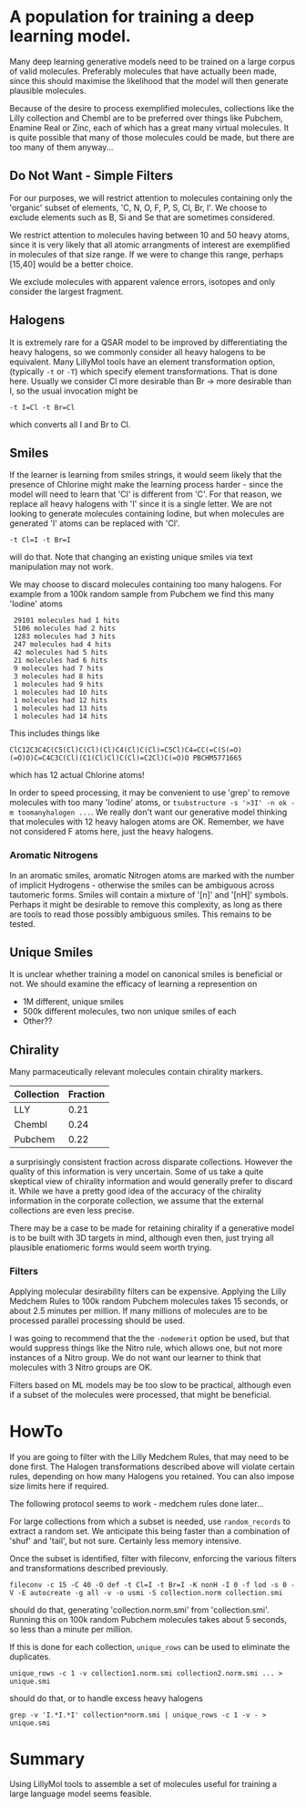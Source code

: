 # A population for training a deep learning model.

Many deep learning generative models need to be trained on a
large corpus of valid molecules. Preferably molecules that have
actually been made, since this should maximise the likelihood
that the model will then generate plausible molecules.

Because of the desire to process exemplified molecules, collections
like the Lilly collection and Chembl are to be preferred over
things like Pubchem, Enamine Real or Zinc, each of which has
a great many virtual molecules. It is quite possible that
many of those molecules could be made, but there are too
many of them anyway...

## Do Not Want - Simple Filters
For our purposes, we will restrict attention to molecules containing only
the 'organic' subset of elements, 'C, N, O, F, P, S, Cl, Br, I'. We choose to 
exclude elements such as B, Si and Se that are sometimes considered.

We restrict attention to molecules having between 10 and 50 heavy atoms, since
it is very likely that all atomic arrangments of interest are exemplified
in molecules of that size range. If we were to change this range, perhaps
[15,40] would be a better choice.

We exclude molecules with apparent valence errors, isotopes and only consider
the largest fragment.

## Halogens
It is extremely rare for a QSAR model to be improved by differentiating the
heavy halogens, so we commonly consider all heavy halogens to be equivalent.
Many LillyMol tools have an element transformation option, (typically `-t` or `-T`)
which specify element transformations. That is done here. Usually we
consider Cl more desirable than Br -> more desirable than I, so the usual
invocation might be
```
-t I=Cl -t Br=Cl
```
which converts all I and Br to Cl.

## Smiles
If the learner is learning from smiles strings, it would seem likely that
the presence of Chlorine might make the learning process harder - since the
model will need to learn that 'Cl' is different from 'C'. For that reason,
we replace all heavy halogens with 'I' since it is a single letter. We are
not looking to generate molecules containing Iodine, but when molecules are
generated 'I' atoms can be replaced with 'Cl'.
```
-t Cl=I -t Br=I
```
will do that. Note that changing an existing unique smiles via text manipulation
may not work.

We may choose to discard molecules containing too many halogens. For example
from a 100k random sample from Pubchem we find this many 'Iodine' atoms
```
 29101 molecules had 1 hits
 5106 molecules had 2 hits
 1283 molecules had 3 hits
 247 molecules had 4 hits
 42 molecules had 5 hits
 21 molecules had 6 hits
 9 molecules had 7 hits
 3 molecules had 8 hits
 1 molecules had 9 hits
 1 molecules had 10 hits
 1 molecules had 12 hits
 1 molecules had 13 hits
 1 molecules had 14 hits
```
This includes things like
```
ClC12C3C4C(C5(Cl)C(Cl)(Cl)C4(Cl)C(Cl)=C5Cl)C4=CC(=C(S(=O)(=O)O)C=C4C3C(Cl)(C1(Cl)Cl)C(Cl)=C2Cl)C(=O)O PBCHM5771665
```
which has 12 actual Chlorine atoms!

In order to speed processing, it may be convenient to use 'grep' to remove
molecules with too many 'Iodine' atoms, or `tsubstructure -s '>3I' -n ok -m toomanyhalogen ...`.
We really don't want our generative model thinking that molecules with 12 heavy halogen
atoms are OK. Remember, we have not considered F atoms here, just the heavy halogens.

### Aromatic Nitrogens
In an aromatic smiles, aromatic Nitrogen atoms are marked with the number
of implicit Hydrogens - otherwise the smiles can be ambiguous across tautomeric forms.
Smiles will contain a mixture of '[n]' and '[nH]' symbols. Perhaps it might be
desirable to remove this complexity, as long as there are tools to read
those possibly ambiguous smiles. This remains to be tested.

## Unique Smiles
It is unclear whether training a model on canonical smiles is beneficial or not. We
should examine the efficacy of learning a represention on

- 1M different, unique smiles
- 500k different molecules, two non unique smiles of each
- Other??

## Chirality
Many parmaceutically relevant molecules contain chirality markers.

| Collection | Fraction |
| ---- | ---- |
| LLY | 0.21 |
| Chembl | 0.24 |
| Pubchem | 0.22 |

a surprisingly consistent fraction across disparate collections. However
the quality of this information is very uncertain. Some of us take a quite
skeptical view of chirality information and would generally prefer to discard
it. While we have a pretty good idea of the accuracy of the chirality information
in the corporate collection, we assume that the external collections are
even less precise.

There may be a case to be made for retaining chirality if a generative model
is to be built with 3D targets in mind, although even then, just trying all
plausible enatiomeric forms would seem worth trying.

### Filters
Applying molecular desirability filters can be expensive. Applying the
Lilly Medchem Rules to 100k random Pubchem molecules takes 15 seconds, or about
2.5 minutes per million. If many millions of molecules are to be processed
parallel processing should be used. 

I was going to recommend that the the `-nodemerit` option be used, but
that would suppress things like the Nitro rule, which allows one, but not
more instances of a Nitro group. We do not want our learner to think that
molecules with 3 Nitro groups are OK.

Filters based on ML models may be too slow to be practical, although
even if a subset of the molecules were processed, that might be
beneficial.

# HowTo

If you are going to filter with the Lilly Medchem Rules, that may need to
be done first. The Halogen transformations described above will violate
certain rules, depending on how many Halogens you retained.
You can also impose size limits here if required.

The following protocol seems to work - medchem rules done later...

For large collections from which a subset is needed, use `random_records`
to extract a random set. We anticipate this being faster than a combination 
of 'shuf' and 'tail', but not sure. Certainly less memory intensive.

Once the subset is identified, filter with fileconv, enforcing the various filters
and transformations described previously.
```
fileconv -c 15 -C 40 -O def -t Cl=I -t Br=I -K nonH -I 0 -f lod -s 0 -V -E autocreate -g all -v -o usmi -S collection.norm collection.smi
```
should do that, generating 'collection.norm.smi' from 'collection.smi'. Running this
on 100k random Pubchem molecules takes about 5 seconds, so less than a minute
per million.

If this is done for each collection, `unique_rows` can be used to eliminate
the duplicates.

```
unique_rows -c 1 -v collection1.norm.smi collection2.norm.smi ... > unique.smi
```
should do that, or to handle excess heavy halogens
```
grep -v 'I.*I.*I' collection*norm.smi | unique_rows -c 1 -v - > unique.smi
```

# Summary
Using LillyMol tools to assemble a set of molecules useful for training a
large language model seems feasible.

